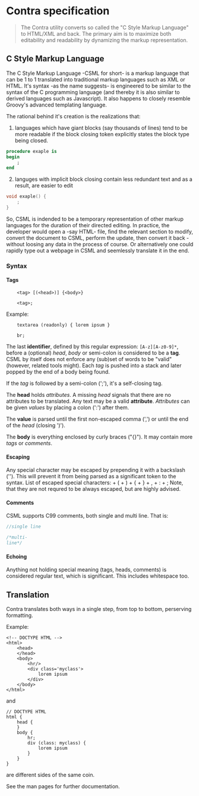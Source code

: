 # Contra specification
> The Contra utility converts so called the "C Style Markup Language" to HTML/XML and back.
> The primary aim is to maximize both editability and readability by dynamizing the markup representation.

## C Style Markup Language
The C Style Markup Language -CSML for short- is a markup language
that can be 1 to 1 translated into traditional markup languages such as XML or HTML.
It's syntax -as the name suggests- is engineered to be similar to
the syntax of the C programming language
(and thereby it is also similar to derived languages such as Javascript).
It also happens to closely resemble Groovy's advanced templating language.

The rational behind it's creation is the realizations that:
 1. languages which have giant blocks (say thousands of lines) tend to be more readable if the block closing token explicitly states the block type being closed.
```ADA
procedure exaple is
begin
    ;
end
```
 2. languges with implicit block closing contain less redundant text and as a result, are easier to edit
```C
void exaple() {
    ;
}
```

So,
CSML is indended to be a temporary representation of other markup languages
for the duration of their directed editing.
In practice,
the developer would open a -say HTML- file,
find the relevant section to modify,
convert the document to CSML,
perform the update,
then convert it back
-without loosing any data in the process of course.
Or alternatively one could rapidly type out a webpage in CSML
and seemlessly translate it in the end.

### Syntax

#### Tags
```
    <tag> [(<head>)] {<body>}
```
```
    <tag>;
```
Example:
```
    textarea (readonly) { lorem ipsum }
```
```
    br;
```

The last __identifier__,
defined by this regular expression: `[A-z][A-z0-9]*`,
before a (optional) _head_, _body_ or semi-colon
is considered to be a __tag__.
CSML by itself does not enforce any (sub)set of words to be "valid"
(however, related tools might).
Each _tag_ is pushed into a stack and later popped by the end of a body being found.

If the _tag_ is followed by a semi-colon (';'),
it's a self-closing tag.

The __head__ holds _attributes_.
A missing _head_ signals that there are no attributes to be translated.
Any text may be a valid __attribute__.
_Attributes_ can be given _values_ by placing a colon (':') after them.

The __value__ is parsed until the first non-escaped comma (',')
or until the end of the _head_ (closing ')').

The __body__ is everything enclosed by curly braces ("{}").
It may contain more _tags_ or _comments_.

#### Escaping
Any special character may be escaped by prepending it with a backslash ('\').
This will prevent it from being parsed as a significant token to the syntax.
List of escaped special characters:
    + \(
    + \)
    + \{
    + \}
    + \,
    + \:
    + \;
Note, that they are not requred to be always escaped,
but are highly advised.

#### Comments
CSML supports C99 comments,
both single and multi line.
That is:
```C
//single line

/*multi-
line*/
```

#### Echoing
Anything not holding special meaning (tags, heads, comments) is considered regular text,
which is significant.
This includes whitespace too.


## Translation
Contra translates both ways in a single step,
from top to bottom,
perserving formatting.

Example:
```
<!-- DOCTYPE HTML -->
<html>
	<head>
	</head>
	<body>
		<hr/>
		<div class='myclass'>
			lorem ipsum
		</div>
	</body>
</html>
```
and
```
// DOCTYPE HTML 
html {
	head {
	}
	body {
		hr;
		div (class: myclass) {
			lorem ipsum
		}
	}
}
```
are different sides of the same coin.


See the man pages for further documentation.

